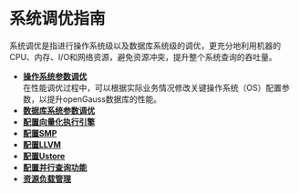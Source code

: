 # 系统调优指南

系统调优是指进行操作系统级以及数据库系统级的调优，更充分地利用机器的CPU、内存、I/O和网络资源，避免资源冲突，提升整个系统查询的吞吐量。

-   **[操作系统参数调优](操作系统参数调优.md)**  
在性能调优过程中，可以根据实际业务情况修改关键操作系统（OS）配置参数，以提升openGauss数据库的性能。
-   **[数据库系统参数调优](数据库系统参数调优.md)**  
-   **[配置向量化执行引擎](配置向量化执行引擎.md)**  
-   **[配置SMP](配置SMP.md)**  
-   **[配置LLVM](配置LLVM.md)**  
-   **[配置Ustore](配置Ustore.md)**  
-   **[配置并行查询功能](配置并行查询功能.md)**  
-   **[资源负载管理](资源负载管理.md)**  


